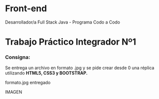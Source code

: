 # Front-end
Desarrollador/a Full Stack Java - Programa Codo a Codo

<h1> Trabajo Práctico Integrador Nº1 </h1>

<h3><b>Consigna:</b></h3>
Se entrega un archivo en formato .jpg y se pide crear desde 0 una réplica utilizando <b>HTML5, CSS3 y BOOTSTRAP.</b>

formato.jpg entregado

IMAGEN


